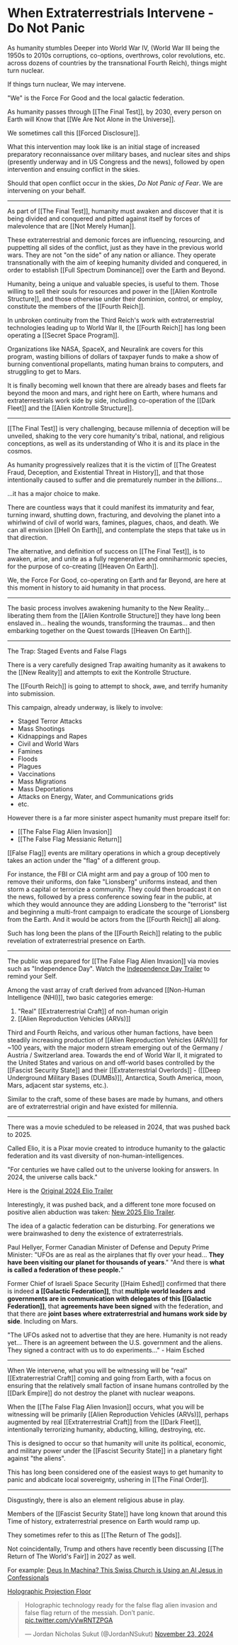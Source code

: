 # When Extraterrestrials Intervene - Do Not Panic

As humanity stumbles Deeper into World War IV, (World War III being the 1950s to 2010s corruptions, co-options, overthrows, color revolutions, etc. across dozens of countries by the transnational Fourth Reich), things might turn nuclear. 

If things turn nuclear, We may intervene. 

"We" is the Force For Good and the local galactic federation. 

As humanity passes through [[The Final Test]], by 2030, every person on Earth will Know that [[We Are Not Alone in the Universe]]. 

We sometimes call this [[Forced Disclosure]]. 

What this intervention may look like is an initial stage of increased preparatory reconnaissance over military bases, and nuclear sites and ships (presently underway and in US Congress and the news), followed by open intervention and ensuing conflict in the skies. 

Should that open conflict occur in the skies, *Do Not Panic of Fear*. We are intervening on your behalf. 
____

As part of [[The Final Test]], humanity must awaken and discover that it is being divided and conquered and pitted against itself by forces of malevolence that are [[Not Merely Human]]. 

These extraterrestrial and demonic forces are influencing, resourcing, and puppetting all sides of the conflict, just as they have in the previous world wars. They are not "on the side" of any nation or alliance. They operate transnationally with the aim of keeping humanity divided and conquered, in order to establish [[Full Spectrum Dominance]] over the Earth and Beyond. 

Humanity, being a unique and valuable species, is useful to them. Those willing to sell their souls for resources and power in the [[Alien Kontrolle Structure]], and those otherwise under their dominion, control, or employ, constitute the members of the [[Fourth Reich]]. 

In unbroken continuity from the Third Reich's work with extraterrestrial technologies leading up to World War II, the [[Fourth Reich]] has long been operating a [[Secret Space Program]]. 

Organizations like NASA, SpaceX, and Neuralink are covers for this program, wasting billions of dollars of taxpayer funds to make a show of burning conventional propellants, mating human brains to computers, and struggling to get to Mars.

It is finally becoming well known that there are already bases and fleets far beyond the moon and mars, and right here on Earth, where humans and extraterrestrials work side by side, including co-operation of the [[Dark Fleet]] and the [[Alien Kontrolle Structure]].  

___
[[The Final Test]] is very challenging, because millennia of deception will be unveiled, shaking to the very core humanity's tribal, national, and religious conceptions, as well as its understanding of Who it is and its place in the cosmos. 

As humanity progressively realizes that it is the victim of [[The Greatest Fraud, Deception, and Existential Threat in History]], and that those intentionally caused to suffer and die prematurely number in the *billions*...

...it has a major choice to make. 

There are countless ways that it could manifest its immaturity and fear, turning inward, shutting down, fracturing, and devolving the planet into a whirlwind of civil of world wars, famines, plagues, chaos, and death. We can all envision [[Hell On Earth]], and contemplate the steps that take us in that direction. 

The alternative, and definition of success on [[The Final Test]], is to awaken, arise, and unite as a fully regenerative and omniharmonic species, for the purpose of co-creating [[Heaven On Earth]]. 

We, the Force For Good, co-operating on Earth and far Beyond, are here at this moment in history to aid humanity in that process. 
___
The basic process involves awakening humanity to the New Reality... liberating them from the [[Alien Kontrolle Structure]] they have long been enslaved in... healing the wounds, transforming the traumas... and then embarking together on the Quest towards [[Heaven On Earth]]. 
____
The Trap: Staged Events and False Flags 

There is a very carefully designed Trap awaiting humanity as it awakens to the [[New Reality]] and attempts to exit the Kontrolle Structure. 

The [[Fourth Reich]] is going to attempt to shock, awe, and terrify humanity into submission. 

This campaign, already underway, is likely to involve: 

- Staged Terror Attacks  
- Mass Shootings  
- Kidnappings and Rapes  
- Civil and World Wars  
- Famines  
- Floods  
- Plagues  
- Vaccinations  
- Mass Migrations  
- Mass Deportations  
- Attacks on Energy, Water, and Communications grids  
- etc. 

However there is a far more sinister aspect humanity must prepare itself for: 

- [[The False Flag Alien Invasion]]  
- [[The False Flag Messianic Return]]  

[[False Flag]] events are military operations in which a group deceptively takes an action under the "flag" of a different group. 

For instance, the FBI or CIA might arm and pay a group of 100 men to remove their uniforms, don fake "Lionsberg" uniforms instead, and then storm a capital or terrorize a community. They could then broadcast it on the news, followed by a press conference sowing fear in the public, at which they would announce they are adding Lionsberg to the "terrorist" list and beginning a multi-front campaign to eradicate the scourge of Lionsberg from the Earth. And it would be actors from the [[Fourth Reich]] all along. 

Such has long been the plans of the [[Fourth Reich]] relating to the public revelation of extraterrestrial presence on Earth. 
____
The public was prepared for [[The False Flag Alien Invasion]] via movies such as "Independence Day". Watch the [Independence Day Trailer](https://www.youtube.com/watch?v=B1E7h3SeMDk) to remind your Self. 

Among the vast array of craft derived from advanced [[Non-Human Intelligence (NHI)]], two basic categories emerge: 

1. "Real" [[Extraterrestrial Craft]] of non-human origin   
2. [[Alien Reproduction Vehicles (ARVs)]]  

Third and Fourth Reichs, and various other human factions, have been steadily increasing production of [[Alien Reproduction Vehicles (ARVs)]] for ~100 years, with the major modern stream emerging out of the Germany / Austria / Switzerland area. Towards the end of World War II, it migrated to the United States and various on and off-world bases controlled by the [[Fascist Security State]] and their [[Extraterrestrial Overlords]] - ([[Deep Underground Military Bases (DUMBs)]], Antarctica, South America, moon, Mars, adjacent star systems, etc.). 

Similar to the craft, some of these bases are made by humans, and others are of extraterrestrial origin and have existed for millennia. 
____
There was a movie scheduled to be released in 2024, that was pushed back to 2025. 

Called Elio, it is a Pixar movie created to introduce humanity to the galactic federation and its vast diversity of non-human-intelligences. 

"For centuries we have called out to the universe looking for answers. In 2024, the universe calls back."

Here is the [Original 2024 Elio Trailer](https://www.youtube.com/watch?v=2w_K3CB8PuE)  

Interestingly, it was pushed back, and a different tone more focused on positive alien abduction was taken: [New 2025 Elio Trailer](https://www.youtube.com/watch?v=8ocanbiSyV4).  

The idea of a galactic federation can be disturbing. For generations we were brainwashed to deny the existence of extraterrestrials. 

Paul Hellyer, Former Canadian Minister of Defense and Deputy Prime Minister: "UFOs are as real as the airplanes that fly over your head... **They have been visiting our planet for thousands of years**." "And there is **what is called a federation of these people.**"

Former Chief of Israeli Space Security [[Haim Eshed]] confirmed that there is indeed **a [[Galactic Federation]]**, that **multiple world leaders and governments are in communication with delegates of this [[Galactic Federation]]**, that **agreements have been signed** with the federation, and that there are **joint bases where extraterrestrial and humans work side by side**. Including on Mars. 

"The UFOs asked not to advertise that they are here. Humanity is not ready yet... There is an agreement between the U.S. government and the aliens. They signed a contract with us to do experiments..." - Haim Esched
____
When We intervene, what you will be witnessing will be "real" [[Extraterrestrial Craft]] coming and going from Earth, with a focus on ensuring that the relatively small faction of insane humans controlled by the [[Dark Empire]] do not destroy the planet with nuclear weapons.  

When the [[The False Flag Alien Invasion]] occurs, what you will be witnessing will be primarily [[Alien Reproduction Vehicles (ARVs)]], perhaps augmented by real [[Extraterrestrial Craft]] from the [[Dark Fleet]], intentionally terrorizing humanity, abducting, killing, destroying, etc. 

This is designed to occur so that humanity will unite its political, economic, and military power under the [[Fascist Security State]] in a planetary fight against "the aliens". 

This has long been considered one of the easiest ways to get humanity to panic and abdicate local sovereignty, ushering in [[The Final Order]]. 
___
Disgustingly, there is also an element religious abuse in play. 

Members of the [[Fascist Security State]] have long known that around this Time of history, extraterrestrial presence on Earth would ramp up. 

They sometimes refer to this as [[The Return of The gods]]. 

Not coincidentally, Trump and others have recently been discussing [[The Return of The World's Fair]] in 2027 as well. 

For example: [Deus In Machina? This Swiss Church is Using an AI Jesus in Confessionals](https://relevantmagazine.com/culture/deus-in-machina-this-swiss-church-is-using-an-ai-jesus-in-confessionals/)  

[Holographic Projection Floor](https://x.com/mychinatrip/status/1312982991828738048?s=46&t=6Tqe5bY9704fmywTF-3e6A)  

<blockquote class="twitter-tweet" data-media-max-width="560"><p lang="en" dir="ltr">Holographic technology ready for the false flag alien invasion and false flag return of the messiah. Don’t panic. <a href="https://t.co/yVwRNTZPGA">pic.twitter.com/yVwRNTZPGA</a></p>&mdash; Jordan Nicholas Sukut (@JordanNSukut) <a href="https://twitter.com/JordanNSukut/status/1860353798109298974?ref_src=twsrc%5Etfw">November 23, 2024</a></blockquote> <script async src="https://platform.twitter.com/widgets.js" charset="utf-8"></script>

